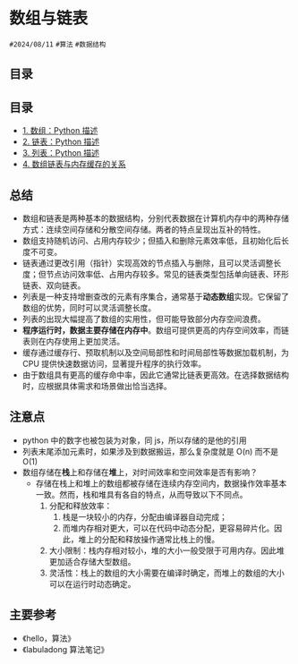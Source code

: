 
# 数组与链表

`#2024/08/11` `#算法` `#数据结构` 


## 目录
<!-- toc -->
 ## 目录 

- [1.  数组：Python 描述](/post/vaWzilsL.html)
- [2. 链表：Python 描述](/post/Xz1XYUYQ.html)
- [3. 列表：Python 描述](/post/qDxIH4HS.html)
- [4. 数组链表与内存缓存的关系](/post/bLoMlQVO.html)

## 总结

- 数组和链表是两种基本的数据结构，分别代表数据在计算机内存中的两种存储方式：连续空间存储和分散空间存储。两者的特点呈现出互补的特性。
- 数组支持随机访问、占用内存较少；但插入和删除元素效率低，且初始化后长度不可变。
- 链表通过更改引用（指针）实现高效的节点插入与删除，且可以灵活调整长度；但节点访问效率低、占用内存较多。常见的链表类型包括单向链表、环形链表、双向链表。
- 列表是一种支持增删查改的元素有序集合，通常基于**动态数组**实现。它保留了数组的优势，同时可以灵活调整长度。
- 列表的出现大幅提高了数组的实用性，但可能导致部分内存空间浪费。
- **程序运行时，数据主要存储在内存中**。数组可提供更高的内存空间效率，而链表则在内存使用上更加灵活。
- 缓存通过缓存行、预取机制以及空间局部性和时间局部性等数据加载机制，为 CPU 提供快速数据访问，显著提升程序的执行效率。
- 由于数组具有更高的缓存命中率，因此它通常比链表更高效。在选择数据结构时，应根据具体需求和场景做出恰当选择。


## 注意点

- python 中的数字也被包装为对象，同 js，所以存储的是他的引用
- 列表末尾添加元素时，如果涉及到数据搬运，那么复杂度就是 O(n) 而不是 O(1)
- 数组存储在**栈**上和存储在**堆**上，对时间效率和空间效率是否有影响？
	- 存储在栈上和堆上的数组都被存储在连续内存空间内，数据操作效率基本一致。然而，栈和堆具有各自的特点，从而导致以下不同点。
		1. 分配和释放效率：
			1. 栈是一块较小的内存，分配由编译器自动完成；
			2. 而堆内存相对更大，可以在代码中动态分配，更容易碎片化。因此，堆上的分配和释放操作通常比栈上的慢。
		2. 大小限制：栈内存相对较小，堆的大小一般受限于可用内存。因此堆更加适合存储大型数组。
		3. 灵活性：栈上的数组的大小需要在编译时确定，而堆上的数组的大小可以在运行时动态确定。

## 主要参考

- 《hello，算法》
- 《labuladong 算法笔记》